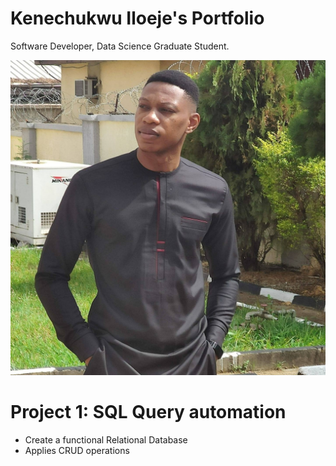 # Kenechukwu Iloeje's Portfolio
Software Developer, Data Science Graduate Student.

![](https://github.com/kenyfrank/Kenechukwu_Portfolio/blob/master/images/kene_profile.jpg)

# Project 1: SQL Query automation
* Create a functional Relational Database
* Applies CRUD operations
